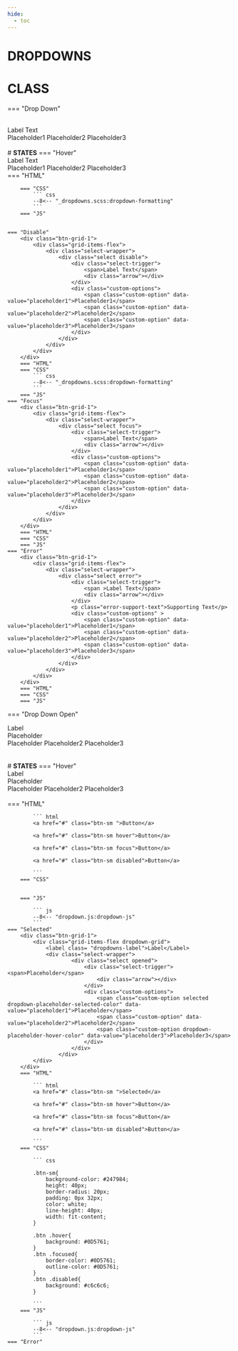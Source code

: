 ```yaml
---
hide:
  - toc
---
```


# **DROPDOWNS**

# **CLASS**

=== "Drop Down"
    <div class="btn-grid-1">
        <div class="grid-items-flex">            
            <div class="select-wrapper">
                <div class="select">
                    <div class="select-trigger" >
                        <span>Label Text</span>
                        <div class="arrow"></div>
                    </div>
                    <div class="custom-options">
                        <span class="custom-option" data-value="placeholder1">Placeholder1</span>
                        <span class="custom-option" data-value="placeholder2">Placeholder2</span>
                        <span class="custom-option" data-value="placeholder3">Placeholder3</span>
                    </div>
                </div>
            </div> 
        </div>
    </div>
    <br>
    # **STATES**
    === "Hover"
        <div class="btn-grid-1">
            <div class="grid-items-flex">
                <div class="select-wrapper">
                    <div class="select hover">
                        <div class="select-trigger">
                            <span>Label Text</span>
                            <div class="arrow"></div>
                        </div>
                        <div class="custom-options">
                            <span class="custom-option" data-value="placeholder1">Placeholder1</span>
                            <span class="custom-option" data-value="placeholder2">Placeholder2</span>
                            <span class="custom-option" data-value="placeholder3">Placeholder3</span>
                        </div>
                    </div>
                </div> 
            </div>
        </div>
        === "HTML"

            
        === "CSS"
            ``` css
            --8<-- "_dropdowns.scss:dropdown-formatting"
            ```            
        === "JS"

            
    === "Disable"
        <div class="btn-grid-1">
            <div class="grid-items-flex"> 
                <div class="select-wrapper">
                    <div class="select disable">
                        <div class="select-trigger">
                            <span>Label Text</span>
                            <div class="arrow"></div>
                        </div>
                        <div class="custom-options">
                            <span class="custom-option" data-value="placeholder1">Placeholder1</span>
                            <span class="custom-option" data-value="placeholder2">Placeholder2</span>
                            <span class="custom-option" data-value="placeholder3">Placeholder3</span>
                        </div>
                    </div>
                </div> 
            </div>
        </div>
        === "HTML"
        === "CSS"
            ``` css
            --8<-- "_dropdowns.scss:dropdown-formatting"
            ```
        === "JS"
    === "Focus"
        <div class="btn-grid-1">
            <div class="grid-items-flex"> 
                <div class="select-wrapper">
                    <div class="select focus">
                        <div class="select-trigger">
                            <span>Label Text</span>
                            <div class="arrow"></div>
                        </div>
                        <div class="custom-options">
                            <span class="custom-option" data-value="placeholder1">Placeholder1</span>
                            <span class="custom-option" data-value="placeholder2">Placeholder2</span>
                            <span class="custom-option" data-value="placeholder3">Placeholder3</span>
                        </div>
                    </div>
                </div> 
            </div>
        </div>
        === "HTML"
        === "CSS"
        === "JS"
    === "Error"
        <div class="btn-grid-1">
            <div class="grid-items-flex"> 
                <div class="select-wrapper">
                    <div class="select error">
                        <div class="select-trigger">
                            <span >Label Text</span>
                            <div class="arrow"></div>
                        </div>
                        <p class="error-support-text">Supporting Text</p>
                        <div class="custom-options" >
                            <span class="custom-option" data-value="placeholder1">Placeholder1</span>
                            <span class="custom-option" data-value="placeholder2">Placeholder2</span>
                            <span class="custom-option" data-value="placeholder3">Placeholder3</span>
                        </div>
                    </div>
                </div> 
            </div>
        </div>
        === "HTML"
        === "CSS"
        === "JS"
=== "Drop Down Open"
    <div class="btn-grid-1">
        <div class="grid-items-flex dropdown-grid">
            <label class= "dropdowns-label">Label</Label>
            <div class="select-wrapper">
                <div class="select opened">
                    <div class="select-trigger"><span>Placeholder</span>
                        <div class="arrow"></div>
                    </div>
                    <div class="custom-options">
                        <span class="custom-option selected" data-value="placeholder1">Placeholder </span>
                        <span class="custom-option" data-value="placeholder2">Placeholder2</span>
                        <span class="custom-option dropdown-placeholder-hover-color" data-value="placeholder3">Placeholder3</span>
                    </div>
                </div>
            </div>  
        </div>
    </div>
    <br>
    # **STATES**
    === "Hover"
        <div class="btn-grid-1">
            <div class="grid-items-flex dropdown-grid">
                <label class= "dropdowns-label">Label</Label>
                <div class="select-wrapper">
                        <div class="select opened">
                            <div class="select-trigger"><span>Placeholder</span>
                                <div class="arrow"></div>
                            </div>
                            <div class="custom-options">
                                <span class="custom-option selected" data-value="placeholder1">Placeholder</span>
                                <span class="custom-option" data-value="placeholder2">Placeholder2</span>
                                <span class="custom-option dropdown-placeholder-hover-color" data-value="placeholder3">Placeholder3</span>
                            </div>
                        </div>
                    </div>  
            </div>
        </div>
        === "HTML"

            ``` html
            <a href="#" class="btn-sm ">Button</a>

            <a href="#" class="btn-sm hover">Button</a>

            <a href="#" class="btn-sm focus">Button</a>

            <a href="#" class="btn-sm disabled">Button</a>
            
            ```
        === "CSS"

            
        === "JS"

            ``` js
            --8<-- "dropdown.js:dropdown-js"
            ```
    === "Selected"
        <div class="btn-grid-1">
            <div class="grid-items-flex dropdown-grid">
                <label class= "dropdowns-label">Label</Label>
                <div class="select-wrapper">
                        <div class="select opened">
                            <div class="select-trigger"><span>Placeholder</span>
                                <div class="arrow"></div>
                            </div>
                            <div class="custom-options">
                                <span class="custom-option selected dropdown-placeholder-selected-color" data-value="placeholder1">Placeholder</span>
                                <span class="custom-option" data-value="placeholder2">Placeholder2</span>
                                <span class="custom-option dropdown-placeholder-hover-color" data-value="placeholder3">Placeholder3</span>
                            </div>
                        </div>
                    </div>  
            </div>
        </div>        
        === "HTML"

            ``` html
            <a href="#" class="btn-sm ">Selected</a>

            <a href="#" class="btn-sm hover">Button</a>

            <a href="#" class="btn-sm focus">Button</a>

            <a href="#" class="btn-sm disabled">Button</a>
            
            ```
        === "CSS"

            ``` css

            .btn-sm{
                background-color: #247984;
                height: 40px;
                border-radius: 20px;
                padding: 0px 32px;
                color: white;
                line-height: 40px;
                width: fit-content;
            }

            .btn .hover{
                background: #0D5761;
            }
            .btn .focused{
                border-color: #0D5761;
                outline-color: #0D5761;
            }
            .btn .disabled{
                background: #c6c6c6;
            }
            
            ```
        === "JS"

            ``` js
            --8<-- "dropdown.js:dropdown-js"
            ```
    === "Error"